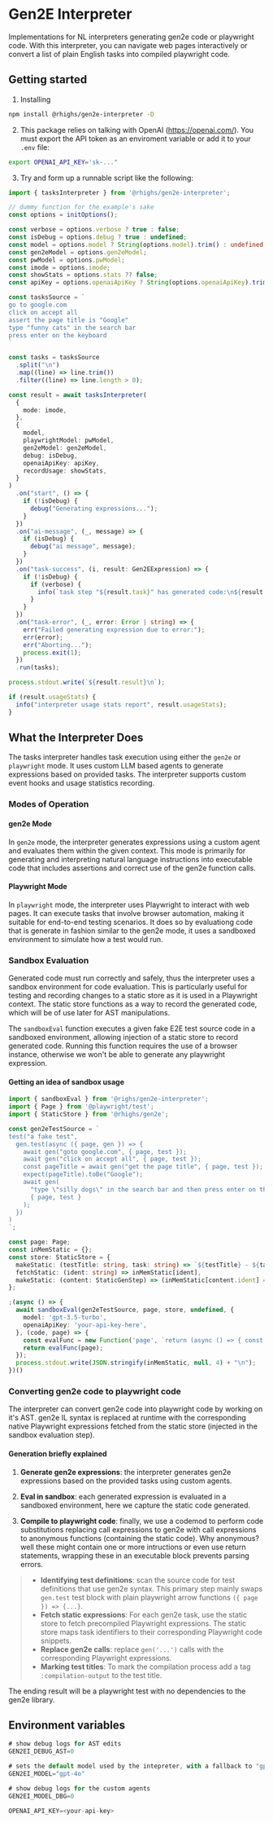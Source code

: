 # Gen2E Interpreter

Implementations for NL interpreters generating gen2e code or playwright code. With this interpreter, you can navigate web pages interactively or convert a list of plain English tasks into compiled playwright code.

## Getting started

1. Installing

```bash
npm install @rhighs/gen2e-interpreter -D
```

2. This package relies on talking with OpenAI (https://openai.com/). You must export the API token as an enviroment variable or add it to your `.env` file:

```bash
export OPENAI_API_KEY='sk-..."
```

3. Try and form up a runnable script like the following:

```typescript
import { tasksInterpreter } from '@rhighs/gen2e-interpreter';

// dummy function for the example's sake
const options = initOptions();

const verbose = options.verbose ? true : false;
const isDebug = options.debug ? true : undefined;
const model = options.model ? String(options.model).trim() : undefined;
const gen2eModel = options.gen2eModel;
const pwModel = options.pwModel;
const imode = options.imode;
const showStats = options.stats ?? false;
const apiKey = options.openaiApiKey ? String(options.openaiApiKey).trim() : undefined;

const tasksSource = `
go to google.com
click on accept all
assert the page title is "Google"
type "funny cats" in the search bar
press enter on the keyboard
`

const tasks = tasksSource
  .split("\n")
  .map((line) => line.trim())
  .filter((line) => line.length > 0);

const result = await tasksInterpreter(
  {
    mode: imode,
  },
  {
    model,
    playwrightModel: pwModel,
    gen2eModel: gen2eModel,
    debug: isDebug,
    openaiApiKey: apiKey,
    recordUsage: showStats,
  }
)
  .on("start", () => {
    if (!isDebug) {
      debug("Generating expressions...");
    }
  })
  .on("ai-message", (_, message) => {
    if (isDebug) {
      debug("ai message", message);
    }
  })
  .on("task-success", (i, result: Gen2EExpression) => {
    if (!isDebug) {
      if (verbose) {
        info(`task step "${result.task}" has generated code:\n${result.expression}`);
      }
    }
  })
  .on("task-error", (_, error: Error | string) => {
    err("Failed generating expression due to error:");
    err(error);
    err("Aborting...");
    process.exit(1);
  })
  .run(tasks);

process.stdout.write(`${result.result}\n`);

if (result.usageStats) {
  info("interpreter usage stats report", result.usageStats);
}
```

## What the Interpreter Does

The tasks interpreter handles task execution using either the `gen2e` or `playwright` mode. It uses custom LLM based agents to generate expressions based on provided tasks. The interpreter supports custom event hooks and usage statistics recording.

### Modes of Operation

#### gen2e Mode

In `gen2e` mode, the interpreter generates expressions using a custom agent and evaluates them within the given context. This mode is primarily for generating and interpreting natural language instructions into executable code that includes assertions and correct use of the gen2e function calls.

#### Playwright Mode

In `playwright` mode, the interpreter uses Playwright to interact with web pages. It can execute tasks that involve browser automation, making it suitable for end-to-end testing scenarios. It does so by evaluationg code that is generate in fashion similar to the gen2e mode, it uses a sandboxed environment to simulate how a test would run.

### Sandbox Evaluation

Generated code must run correctly and safely, thus the interpreter uses a sandbox environment for code evaluation. This is particularly useful for testing and recording changes to a static store as it is used in a Playwright context. The static store functions as a way to record the generated code, which will be of use later for AST manipulations.

The `sandboxEval` function executes a given fake E2E test source code in a sandboxed environment, allowing injection of a static store to record generated code. Running this function requires the use of a browser instance, otherwise we won't be able to generate any playwright expression.

#### Getting an idea of sandbox usage

```typescript
import { sandboxEval } from '@righs/gen2e-interpreter';
import { Page } from '@playwright/test';
import { StaticStore } from '@rhighs/gen2e';

const gen2eTestSource = `
test("a fake test", 
  gen.test(async ({ page, gen }) => {
    await gen("goto google.com", { page, test });
    await gen("click on accept all", { page, test }); 
    const pageTitle = await gen("get the page title", { page, test });
    expect(pageTitle).toBe("Google");
    await gen(
      "type \"silly dogs\" in the search bar and then press enter on the keyboard",
      { page, test }
    );
  })
)
`;

const page: Page;
const inMemStatic = {};
const store: StaticStore = {
  makeStatic: (testTitle: string, task: string) => `${testTitle} - ${task}`
  fetchStatic: (ident: string) => inMemStatic[ident],
  makeStatic: (content: StaticGenStep) => (inMemStatic[content.ident] = content.expression),
};

;(async () => {
  await sandboxEval(gen2eTestSource, page, store, undefined, {
    model: 'gpt-3.5-turbo',
    openaiApiKey: 'your-api-key-here',
  }, (code, page) => {
    const evalFunc = new Function('page', `return (async () => { const result = await ${code}(); return result })()`);
    return evalFunc(page);
  });
  process.stdout.write(JSON.stringify(inMemStatic, null, 4) + "\n");
})()
```

### Converting gen2e code to playwright code

The interpreter can convert gen2e code into playwright code by working on it's AST. gen2e IL syntax is replaced at runtime with the corresponding native Playwright expressions fetched from the static store (injected in the sandbox evaluation step).

#### Generation briefly explained

1. **Generate gen2e expressions**: the interpreter generates gen2e expressions based on the provided tasks using custom agents.

2. **Eval in sandbox**: each generated expression is evaluated in a sandboxed environment, here we capture the static code generated.

3. **Compile to playwright code**: finally, we use a codemod to perform code substitutions replacing call expressions to gen2e with call expressions to anonymous functions (containing the static code). Why anonymous? well these might contain one or more intructions or even use return statements, wrapping these in an executable block prevents parsing errors.

  > - **Identifying test definitions**: scan the source code for test definitions that use gen2e syntax. This primary step mainly swaps `gen.test` test block with plain playwright arrow functions `({ page }) => {...}`.
  >- **Fetch static expressions**: For each gen2e task, use the static store to fetch precompiled Playwright expressions. The static store maps task identifiers to their corresponding Playwright code snippets.
  > - **Replace gen2e calls**: replace `gen('...')` calls with the corresponding Playwright expressions.
  > - **Marking test titles**: To mark the compilation process add a tag `:compilation-output` to the test title.

The ending result will be a playwright test with no dependencies to the gen2e library.


## Environment variables
```ts
# show debug logs for AST edits
GEN2EI_DEBUG_AST=0

# sets the default model used by the intepreter, with a fallback to "gpt-3.5-turbo" if not specified
GEN2EI_MODEL="gpt-4o"

# show debug logs for the custom agents
GEN2EI_MODEL_DBG=0

OPENAI_API_KEY=<your-api-key>
```